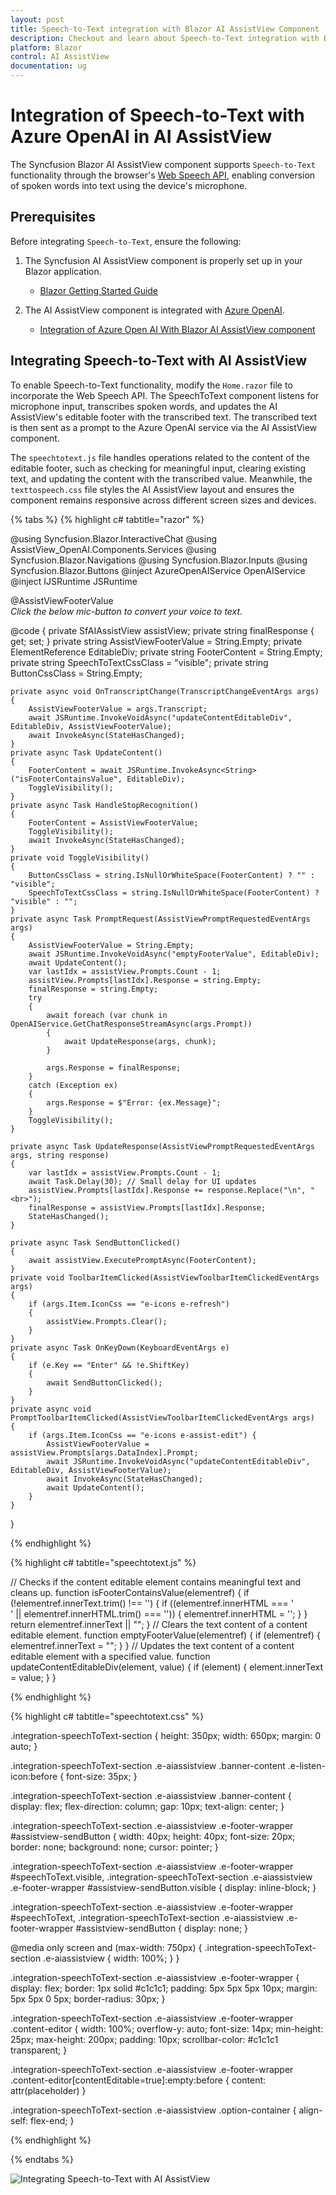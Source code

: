 ```yaml
---
layout: post
title: Speech-to-Text integration with Blazor AI AssistView Component | Syncfusion
description: Checkout and learn about Speech-to-Text integration with Blazor AI AssistView component in Blazor Server App and Blazor WebAssembly App.
platform: Blazor
control: AI AssistView
documentation: ug
---
```


# Integration of Speech-to-Text with Azure OpenAI in AI AssistView

The Syncfusion Blazor AI AssistView component supports `Speech-to-Text` functionality through the browser's [Web Speech API](https://developer.mozilla.org/en-US/docs/Web/API/Web_Speech_API), enabling conversion of spoken words into text using the device's microphone.

## Prerequisites

Before integrating `Speech-to-Text`, ensure the following:

1. The Syncfusion AI AssistView component is properly set up in your Blazor application.
    - [Blazor Getting Started Guide](../getting-started)

2. The AI AssistView component is integrated with [Azure OpenAI](https://microsoft.github.io/PartnerResources/skilling/ai-ml-academy/resources/openai).

    - [Integration of Azure Open AI With Blazor AI AssistView component](../ai-integrations/openai-integration.md)

## Integrating Speech-to-Text with AI AssistView

To enable Speech-to-Text functionality, modify the `Home.razor` file to incorporate the Web Speech API. The SpeechToText component listens for microphone input, transcribes spoken words, and updates the AI AssistView's editable footer with the transcribed text. The transcribed text is then sent as a prompt to the Azure OpenAI service via the AI AssistView component.

The `speechtotext.js` file handles operations related to the content of the editable footer, such as checking for meaningful input, clearing existing text, and updating the content with the transcribed value. Meanwhile, the `texttospeech.css` file styles the AI AssistView layout and ensures the component remains responsive across different screen sizes and devices.

{% tabs %}
{% highlight c# tabtitle="razor" %}

@using Syncfusion.Blazor.InteractiveChat
@using AssistView_OpenAI.Components.Services
@using Syncfusion.Blazor.Navigations
@using Syncfusion.Blazor.Inputs
@using Syncfusion.Blazor.Buttons
@inject AzureOpenAIService OpenAIService
@inject IJSRuntime JSRuntime

<div class="integration-speechToText-section">
    <SfAIAssistView @ref="assistView" PromptRequested="@PromptRequest">
        <AssistViews>
            <AssistView>
                <FooterTemplate>
                    <div class="e-footer-wrapper">
                        <div id="assistview-footer" class="content-editor" contenteditable="true" placeholder="Click to speak or start typing..." @oninput="@UpdateContent" @onkeydown="@OnKeyDown" @ref="@EditableDiv">@AssistViewFooterValue</div>
                        <div class="option-container">
                            <SfSpeechToText ID="speechToText" TranscriptChanging="@OnTranscriptChange" SpeechRecognitionStopped="@HandleStopRecognition"
                            CssClass="@($"e-flat {SpeechToTextCssClass}")"></SfSpeechToText>
                            <SfButton ID="assistview-sendButton" IconCss="e-assist-send e-icons" CssClass="@ButtonCssClass" @onclick="SendButtonClicked"></SfButton>
                        </div>
                    </div>
                </FooterTemplate>
                <BannerTemplate>
                    <div class="banner-content">
                        <div class="e-icons e-listen-icon"></div>
                        <i>Click the below mic-button to convert your voice to text.</i>
                    </div>
                </BannerTemplate>
            </AssistView>
        </AssistViews>
        <AssistViewToolbar ItemClicked="ToolbarItemClicked">
            <AssistViewToolbarItem Type="ItemType.Spacer"></AssistViewToolbarItem>
            <AssistViewToolbarItem IconCss="e-icons e-refresh"></AssistViewToolbarItem>
        </AssistViewToolbar>
        <PromptToolbar ItemClicked="PromptToolbarItemClicked"></PromptToolbar>
    </SfAIAssistView>
</div>

@code {
    private SfAIAssistView assistView;
    private string finalResponse { get; set; }
    private string AssistViewFooterValue = String.Empty;
    private ElementReference EditableDiv;
    private string FooterContent = String.Empty;
    private string SpeechToTextCssClass = "visible";
    private string ButtonCssClass = String.Empty;

    private async void OnTranscriptChange(TranscriptChangeEventArgs args)
    {
        AssistViewFooterValue = args.Transcript;
        await JSRuntime.InvokeVoidAsync("updateContentEditableDiv", EditableDiv, AssistViewFooterValue);
        await InvokeAsync(StateHasChanged);
    }
    private async Task UpdateContent()
    {
        FooterContent = await JSRuntime.InvokeAsync<String>("isFooterContainsValue", EditableDiv);
        ToggleVisibility();
    }
    private async Task HandleStopRecognition()
    {
        FooterContent = AssistViewFooterValue;
        ToggleVisibility();
        await InvokeAsync(StateHasChanged);
    }
    private void ToggleVisibility()
    {
        ButtonCssClass = string.IsNullOrWhiteSpace(FooterContent) ? "" : "visible";
        SpeechToTextCssClass = string.IsNullOrWhiteSpace(FooterContent) ? "visible" : "";
    }
    private async Task PromptRequest(AssistViewPromptRequestedEventArgs args)
    {
        AssistViewFooterValue = String.Empty;
        await JSRuntime.InvokeVoidAsync("emptyFooterValue", EditableDiv);
        await UpdateContent();
        var lastIdx = assistView.Prompts.Count - 1;
        assistView.Prompts[lastIdx].Response = string.Empty;
        finalResponse = string.Empty;
        try
        {
            await foreach (var chunk in OpenAIService.GetChatResponseStreamAsync(args.Prompt))
            {
                await UpdateResponse(args, chunk);
            }

            args.Response = finalResponse;
        }
        catch (Exception ex)
        {
            args.Response = $"Error: {ex.Message}";
        }
        ToggleVisibility();
    }

    private async Task UpdateResponse(AssistViewPromptRequestedEventArgs args, string response)
    {
        var lastIdx = assistView.Prompts.Count - 1;
        await Task.Delay(30); // Small delay for UI updates
        assistView.Prompts[lastIdx].Response += response.Replace("\n", "<br>");
        finalResponse = assistView.Prompts[lastIdx].Response;
        StateHasChanged();
    }

    private async Task SendButtonClicked()
    {
        await assistView.ExecutePromptAsync(FooterContent);
    }
    private void ToolbarItemClicked(AssistViewToolbarItemClickedEventArgs args)
    {
        if (args.Item.IconCss == "e-icons e-refresh")
        {
            assistView.Prompts.Clear();
        }
    }
    private async Task OnKeyDown(KeyboardEventArgs e)
    {
        if (e.Key == "Enter" && !e.ShiftKey)
        {
            await SendButtonClicked();
        }
    }
    private async void PromptToolbarItemClicked(AssistViewToolbarItemClickedEventArgs args)
    {
        if (args.Item.IconCss == "e-icons e-assist-edit") {
            AssistViewFooterValue = assistView.Prompts[args.DataIndex].Prompt;
            await JSRuntime.InvokeVoidAsync("updateContentEditableDiv", EditableDiv, AssistViewFooterValue);
            await InvokeAsync(StateHasChanged);
            await UpdateContent();
        }
    }
}

{% endhighlight %}

{% highlight c# tabtitle="speechtotext.js" %}

// Checks if the content editable element contains meaningful text and cleans up.
function isFooterContainsValue(elementref) {
    if (!elementref.innerText.trim() !== '') {
        if ((elementref.innerHTML === '<br>' || elementref.innerHTML.trim() === '')) {
            elementref.innerHTML = '';
        }
    }
    return elementref.innerText || "";
}
// Clears the text content of a content editable element.
function emptyFooterValue(elementref) {
    if (elementref) {
        elementref.innerText = "";
    }
}
// Updates the text content of a content editable element with a specified value.
function updateContentEditableDiv(element, value) {
    if (element) {
        element.innerText = value;
    }
}

{% endhighlight %}

{% highlight c# tabtitle="speechtotext.css" %}

.integration-speechToText-section {
    height: 350px;
    width: 650px;
    margin: 0 auto;
}

.integration-speechToText-section .e-aiassistview .banner-content .e-listen-icon:before {
    font-size: 35px;
}

.integration-speechToText-section .e-aiassistview .banner-content {
    display: flex;
    flex-direction: column;
    gap: 10px;
    text-align: center;
}

.integration-speechToText-section .e-aiassistview .e-footer-wrapper #assistview-sendButton {
    width: 40px;
    height: 40px;
    font-size: 20px;
    border: none;
    background: none;
    cursor: pointer;
}

.integration-speechToText-section .e-aiassistview .e-footer-wrapper #speechToText.visible,
.integration-speechToText-section .e-aiassistview .e-footer-wrapper #assistview-sendButton.visible {
    display: inline-block;
}

.integration-speechToText-section .e-aiassistview .e-footer-wrapper #speechToText,
.integration-speechToText-section .e-aiassistview .e-footer-wrapper #assistview-sendButton {
    display: none;
}

@media only screen and (max-width: 750px) {
    .integration-speechToText-section .e-aiassistview {
        width: 100%;
    }
}

.integration-speechToText-section .e-aiassistview .e-footer-wrapper {
    display: flex;
    border: 1px solid #c1c1c1;
    padding: 5px 5px 5px 10px;
    margin: 5px 5px 0 5px;
    border-radius: 30px;
}

.integration-speechToText-section .e-aiassistview .e-footer-wrapper .content-editor {
    width: 100%;
    overflow-y: auto;
    font-size: 14px;
    min-height: 25px;
    max-height: 200px;
    padding: 10px;
    scrollbar-color: #c1c1c1 transparent;
}

.integration-speechToText-section .e-aiassistview .e-footer-wrapper .content-editor[contentEditable=true]:empty:before {
    content: attr(placeholder)
}

.integration-speechToText-section .e-aiassistview .option-container {
    align-self: flex-end;
}

{% endhighlight %}

{% endtabs %}

![Integrating Speech-to-Text with AI AssistView](../images/assist-stt.png)